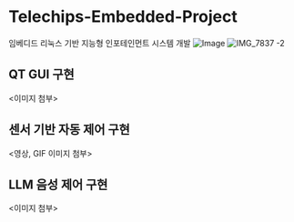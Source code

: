 # Telechips-Embedded-Project
임베디드 리눅스 기반 지능형 인포테인먼트 시스템 개발
![Image](https://github.com/user-attachments/assets/258bf610-9b82-4460-9ffa-86d8eb01cc79)
![IMG_7837 -2](https://github.com/user-attachments/assets/99b073d0-e91e-40f6-8fb2-418f66772474)


## QT GUI 구현
<이미지 첨부>

## 센서 기반 자동 제어 구현
<영상, GIF 이미지 첨부>

## LLM 음성 제어 구현
<이미지 첨부>
